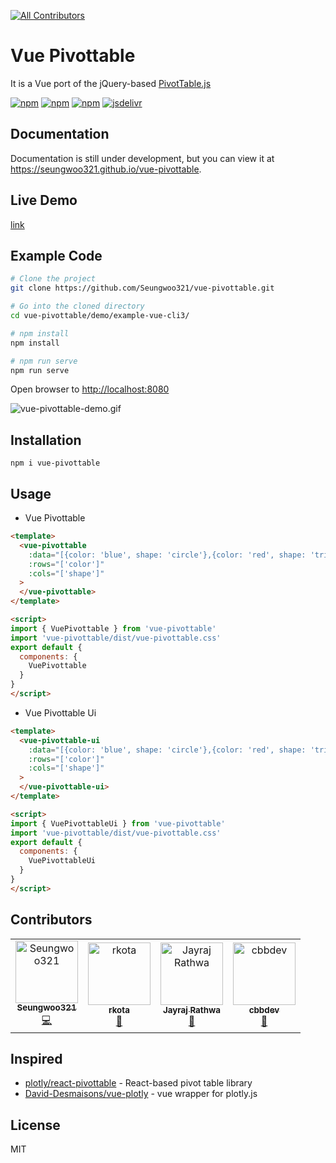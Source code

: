 
<!-- ALL-CONTRIBUTORS-BADGE:START - Do not remove or modify this section -->
[![All Contributors](https://img.shields.io/badge/all_contributors-4-orange.svg?style=flat-square)](#contributors-)
<!-- ALL-CONTRIBUTORS-BADGE:END -->
# Vue Pivottable

It is a Vue port of the jQuery-based [PivotTable.js](https://pivottable.js.org/)

[![npm](https://flat.badgen.net/npm/v/vue-pivottable)](https://npmjs.com/package/vue-pivottable)
[![npm](https://flat.badgen.net/npm/dt/vue-pivottable)](https://npmjs.com/package/vue-pivottable)
[![npm](https://flat.badgen.net/npm/license/vue-pivottable)](https://flat.badgen.net/npm/license/vue-pivottable)
[![jsdelivr](https://data.jsdelivr.com/v1/package/npm/vue-pivottable/badge)](https://www.jsdelivr.com/package/npm/vue-pivottable)

## Documentation

Documentation is still under development, but you can view it at <https://seungwoo321.github.io/vue-pivottable>.

## Live Demo

[link](https://jsfiddle.net/seungwoo321/repqmz3f/)

## Example Code

```bash
# Clone the project
git clone https://github.com/Seungwoo321/vue-pivottable.git

# Go into the cloned directory
cd vue-pivottable/demo/example-vue-cli3/

# npm install
npm install

# npm run serve
npm run serve
```

Open browser to <http://localhost:8080>

![vue-pivottable-demo.gif](https://seungwoo321.github.io/vue-pivottable-demo.gif)

## Installation

```shall
npm i vue-pivottable
```

## Usage

* Vue Pivottable

```html
<template>
  <vue-pivottable
    :data="[{color: 'blue', shape: 'circle'},{color: 'red', shape: 'triangle'}]"
    :rows="['color']"
    :cols="['shape']"
  >
  </vue-pivottable>
</template>

<script>
import { VuePivottable } from 'vue-pivottable'
import 'vue-pivottable/dist/vue-pivottable.css'
export default {
  components: {
    VuePivottable
  }
}
</script>
```

* Vue Pivottable Ui

```html
<template>
  <vue-pivottable-ui
    :data="[{color: 'blue', shape: 'circle'},{color: 'red', shape: 'triangle'}]"
    :rows="['color']"
    :cols="['shape']"
  >
  </vue-pivottable-ui>
</template>

<script>
import { VuePivottableUi } from 'vue-pivottable'
import 'vue-pivottable/dist/vue-pivottable.css'
export default {
  components: {
    VuePivottableUi
  }
}
</script>
```

## Contributors

<!-- ALL-CONTRIBUTORS-LIST:START - Do not remove or modify this section -->
<!-- prettier-ignore-start -->
<!-- markdownlint-disable -->
<table>
  <tbody>
    <tr>
      <td align="center"><a href="https://seungwoo321.github.io/"><img src="https://avatars.githubusercontent.com/u/13829929?v=4?s=100" width="100px;" alt="Seungwoo321"/><br /><sub><b>Seungwoo321</b></sub></a><br /><a href="https://github.com/Seungwoo321/vue-pivottable/commits?author=Seungwoo321" title="Code">💻</a></td>
      <td align="center"><a href="https://kinshasadigital.com/"><img src="https://avatars.githubusercontent.com/u/48548004?v=4?s=100" width="100px;" alt="rkota"/><br /><sub><b>rkota</b></sub></a><br /><a href="#maintenance-rosairekota" title="Maintenance">🚧</a></td>
      <td align="center"><a href="https://github.com/jbrathwa"><img src="https://avatars.githubusercontent.com/u/24322038?v=4?s=100" width="100px;" alt="Jayraj Rathwa"/><br /><sub><b>Jayraj Rathwa</b></sub></a><br /><a href="https://github.com/Seungwoo321/vue-pivottable/issues?q=author%3Ajbrathwa" title="Bug reports">🐛</a></td>
      <td align="center"><a href="https://github.com/cbbdev"><img src="https://avatars.githubusercontent.com/u/55853311?v=4?s=100" width="100px;" alt="cbbdev"/><br /><sub><b>cbbdev</b></sub></a><br /><a href="#maintenance-cbbdev" title="Maintenance">🚧</a></td>
    </tr>
  </tbody>
</table>

<!-- markdownlint-restore -->
<!-- prettier-ignore-end -->

<!-- ALL-CONTRIBUTORS-LIST:END -->
<!-- prettier-ignore-start -->
<!-- markdownlint-disable -->

<!-- markdownlint-restore -->
<!-- prettier-ignore-end -->

<!-- ALL-CONTRIBUTORS-LIST:END -->

## Inspired

* [plotly/react-pivottable](https://github.com/plotly/react-pivottable) - React-based pivot table library
* [David-Desmaisons/vue-plotly](https://github.com/David-Desmaisons/vue-plotly) - vue wrapper for plotly.js

## License

MIT
